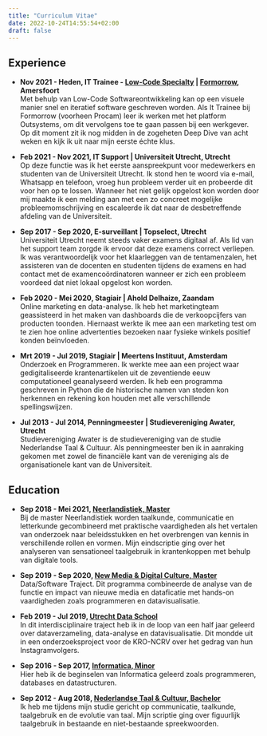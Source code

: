 ```yaml
---
title: "Curriculum Vitae"
date: 2022-10-24T14:55:54+02:00
draft: false
---
```


## Experience
* **Nov 2021 - Heden, IT Trainee - [Low-Code Specialty](https://www.formorrow.nl/low-code/) | [Formorrow](https://www.formorrow.nl/), Amersfoort**  
Met behulp van Low-Code Softwareontwikkeling kan op een visuele manier snel en iteratief software geschreven worden. Als It Trainee bij Formorrow (voorheen Procam) leer ik werken met het platform Outsystems, om dit vervolgens toe te gaan passen bij een werkgever. Op dit moment zit ik nog midden in de zogeheten Deep Dive van acht weken en kijk ik uit naar mijn eerste échte klus.

* **Feb 2021 - Nov 2021, IT Support | Universiteit Utrecht, Utrecht**  
  Op deze functie was ik het eerste aanspreekpunt voor medewerkers en studenten van de Universiteit Utrecht. Ik stond hen te woord via e-mail, Whatsapp en telefoon, vroeg hun probleem verder uit en probeerde dit voor hen op te lossen. Wanneer het niet gelijk opgelost kon worden door mij maakte ik een melding aan met een zo concreet mogelijke probleemomschrijving en escaleerde ik dat naar de desbetreffende afdeling van de Universiteit.

* **Sep 2017 - Sep 2020, E-surveillant | Topselect, Utrecht**  
  Universiteit Utrecht neemt steeds vaker examens digitaal af. Als lid van het support team zorgde ik ervoor dat deze examens correct verliepen. Ik was verantwoordelijk voor het klaarleggen van de tentamenzalen, het assisteren van de docenten en studenten tijdens de examens en had contact met de examencoördinatoren wanneer er zich een probleem voordeed dat niet lokaal opgelost kon worden.

* **Feb 2020 - Mei 2020, Stagiair | Ahold Delhaize, Zaandam**  
  Online marketing en data-analyse. Ik heb het marketingteam geassisteerd in het maken van dashboards die de verkoopcijfers van producten toonden. Hiernaast werkte ik mee aan een marketing test om te zien hoe online advertenties bezoeken naar fysieke winkels positief konden beïnvloeden.

* **Mrt 2019 - Jul 2019, Stagiair | Meertens Instituut, Amsterdam**  
  Onderzoek en Programmeren. Ik werkte mee aan een project waar gedigitaliseerde krantenartikelen uit de zeventiende eeuw computationeel geanalyseerd werden. Ik heb een programma geschreven in Python die de historische namen van steden kon herkennen en rekening kon houden met alle verschillende spellingswijzen.

* **Jul 2013 - Jul 2014, Penningmeester | Studievereniging Awater, Utrecht**  
  Studievereniging Awater is de studievereniging van de studie Nederlandse Taal & Cultuur. Als penningmeester ben ik in aanraking gekomen met zowel de financiële kant van de vereniging als de organisationele kant van de Universiteit.


## Education
* **Sep 2018 - Mei 2021, [Neerlandistiek, Master](https://www.uu.nl/masters/neerlandistiek/)**  
  Bij de master Neerlandistiek worden taalkunde, communicatie en letterkunde gecombineerd met praktische vaardigheden als het vertalen van onderzoek naar beleidsstukken en het overbrengen van kennis in verschillende rollen en vormen. Mijn eindscriptie ging over het analyseren van sensationeel taalgebruik in krantenkoppen met behulp van digitale tools.

* **Sep 2019 - Sep 2020, [New Media & Digital Culture, Master](https://www.uu.nl/masters/en/new-media-digital-culture)**  
  Data/Software Traject. Dit programma combineerde de analyse van de functie en impact van nieuwe media en dataficatie met hands-on vaardigheden zoals programmeren en datavisualisatie.

* **Feb 2019 - Jul 2019, [Utrecht Data School](https://dataschool.nl/en/)**  
  In dit interdisciplinaire traject heb ik in de loop van een half jaar geleerd over dataverzameling, data-analyse en datavisualisatie. Dit mondde uit in een onderzoeksproject voor de KRO-NCRV over het gedrag van hun Instagramvolgers.

* **Sep 2016 - Sep 2017, [Informatica, Minor](https://www.uu.nl/bachelors/informatica)**  
  Hier heb ik de beginselen van Informatica geleerd zoals programmeren, databases en datastructuren.

* **Sep 2012 - Aug 2018, [Nederlandse Taal & Cultuur, Bachelor](https://www.uu.nl/bachelors/nederlandse-taal-en-cultuur)**  
  Ik heb me tijdens mijn studie gericht op communicatie, taalkunde, taalgebruik en de evolutie van taal. Mijn scriptie ging over figuurlijk taalgebruik in bestaande en niet-bestaande spreekwoorden.
